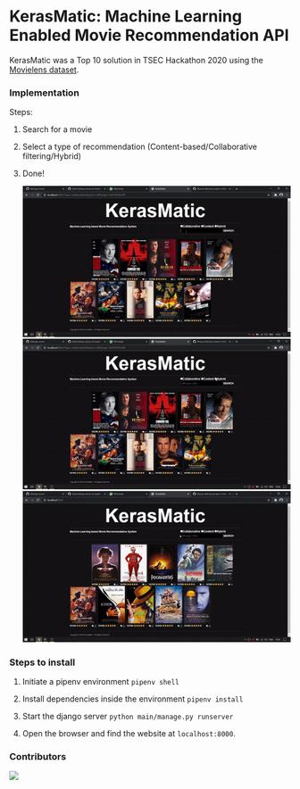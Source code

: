 # KerasMatic: Machine Learning Enabled Movie Recommendation API

KerasMatic was a Top 10 solution in TSEC Hackathon 2020 using the [Movielens dataset](https://grouplens.org/datasets/movielens/).

### Implementation

Steps:

1. Search for a movie
2. Select a type of recommendation (Content-based/Collaborative filtering/Hybrid)
3. Done!

    ![Screencapture 1](https://raw.githubusercontent.com/yashmuchhala/KerasMatic/master/assets/1.gif "Collaborative Filtering")
    ![Screencapture 2](https://raw.githubusercontent.com/yashmuchhala/KerasMatic/master/assets/2.gif "Content-based")
    ![Screencapture 3](https://raw.githubusercontent.com/yashmuchhala/KerasMatic/master/assets/3.gif "Hybrid")

### Steps to install

1. Initiate a pipenv environment
   `pipenv shell`

2. Install dependencies inside the environment
   `pipenv install`

3. Start the django server
   `python main/manage.py runserver`

4. Open the browser and find the website at `localhost:8000`.

### Contributors

[![](https://github.com/Bhavya-Ahir.png?size=50)](https://github.com/Bhavya-Ahir)
